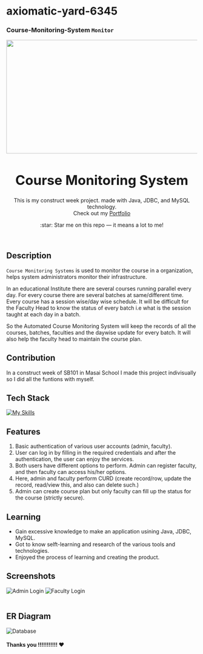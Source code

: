 # axiomatic-yard-6345

### Course-Monitoring-System `Monitor`
<div align="center">
  <img src="![Course Monitoring](https://user-images.githubusercontent.com/112754456/223940071-18a6e26e-a5a6-4794-a886-5561fea19daf.jpg)
" width="600" height="300"/>
</div>
 
<h1 align="center" style="font-size:35px">
  <b>Course Monitoring System</b>
</h1>
<p align="center">
  This is my construct week project. made with Java, JDBC, and MySQL technology.
  <br/>
  Check out my <a href="https://deepausahukar7.github.io/" target="_blank">Portfolio</a>
</p>

<p align="center">
  :star: Star me on this repo — it means a lot to me!
</p>

<br/>


## Description

`Course Monitoring Systems` is used to monitor the course in a organization, helps system administrators monitor their infrastructure.

In an educational Institute there are several courses running parallel every day. For every course there are several batches at same/different time. Every course has a session wise/day wise schedule. It will be difficult for the Faculty Head to know the status of every batch i.e what is the session taught at each day in a batch.

So the Automated Course Monitoring System will keep the records of all the courses, batches, faculties and the daywise update for every batch. It will also help the faculty head to maintain the course plan.

## Contribution

In a construct week of SB101 in Masai School I made this project indivisually so I did all the funtions with myself.

## Tech Stack

[![My Skills](https://skillicons.dev/icons?i=java,mysql,github,git)]()
## Features

1. Basic authentication of various user accounts (admin, faculty).
2. User can log in by filling in the required credentials and after the authentication, the user can enjoy the services.
3. Both users have different options to perform. Admin can register faculty, and then faculty can access his/her options.
4. Here, admin and faculty perform CURD (create record/row, update the record, read/view this, and also can delete such.)
5. Admin can create course plan but only faculty can fill up the status for the course (strictly secure).

## Learning

- Gain excessive knowledge to make an application usining Java, JDBC, MySQL.
- Got to know selft-learning and research of the various tools and technologies.
- Enjoyed the process of learning and creating the product.

## Screenshots

![Admin Login](https://user-images.githubusercontent.com/88590770/209419163-b7c6ac89-0ba2-4eee-b5a7-cd96cd5c8b9a.jpg)
![Faculty Login](https://user-images.githubusercontent.com/88590770/209419173-3be2297e-fd6c-4aa5-b0f4-57191c1c6337.jpg)
<br/><br/>

## ER Diagram
![Database](https://user-images.githubusercontent.com/88590770/209419663-0ef09bf8-83d7-483a-9367-e4723aa668b5.jpg)



#### Thanks you !!!!!!!!!!! ❤️
